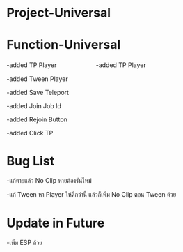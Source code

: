 # Project-Universal


# Function-Universal

-added TP Playerㅤㅤㅤㅤㅤㅤㅤ-added TP Player

-added Tween Player

-added Save Teleport

-added Join Job Id

-added Rejoin Button

-added Click TP


# Bug List

-แก้ตายแล้ว No Clip หายต้องรันใหม่

-แก้ Tween หา Player ให้ดีกว่านี้ แล้วก็เพิ่ม No Clip ตอน Tween ด้วย


# Update in Future


-เพิ่ม ESP ด้วย
